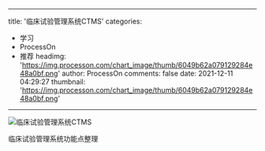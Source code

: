 
---
title: '临床试验管理系统CTMS'
categories: 
 - 学习
 - ProcessOn
 - 推荐
headimg: 'https://img.processon.com/chart_image/thumb/6049b62a079129284e48a0bf.png'
author: ProcessOn
comments: false
date: 2021-12-11 04:29:27
thumbnail: 'https://img.processon.com/chart_image/thumb/6049b62a079129284e48a0bf.png'
---

<div>   
<img class="thumb" alt="临床试验管理系统CTMS" src="https://img.processon.com/chart_image/thumb/6049b62a079129284e48a0bf.png" referrerpolicy="no-referrer">
<p>临床试验管理系统功能点整理</p>  
</div>
            